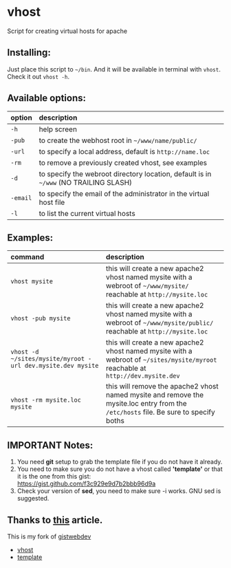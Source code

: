 # vhost
Script for creating virtual hosts for apache

## Installing:

Just place this script to `~/bin`.
And it will be available in terminal with `vhost`.
Check it out `vhost -h`.

## Available options:

| option               | description                                                                          |
| :------------------- | :------                                                                              |
| `-h`                 | help screen                                                                          |
| `-pub`               | to create the webhost root in `~/www/name/public/`                                   |
| `-url`               | to specify a local address, default is `http://name.loc`                             |
| `-rm`                | to remove a previously created vhost, see examples                                   |
| `-d`                 | to specify the webroot directory location, default is in `~/www` (NO TRAILING SLASH) |
| `-email`             | to specify the email of the administrator in the virtual host file                   |
| `-l`                 | to list the current virtual hosts                                                    |



## Examples:

| command                                                     | description                                                                                                                          |
| :----------                                                 | :------                                                                                                                              |
| `vhost mysite`                                              | this will create a new apache2 vhost named mysite with a webroot of `~/www/mysite/` reachable at `http://mysite.loc `                |
| `vhost -pub mysite`                                         | this will create a new apache2 vhost named mysite with a webroot of `~/www/mysite/public/` reachable at `http://mysite.loc`          |
| `vhost -d ~/sites/mysite/myroot -url dev.mysite.dev mysite` | this will create a new apache2 vhost named mysite with a webroot of `~/sites/mysite/myroot` reachable at `http://dev.mysite.dev`     |
| `vhost -rm mysite.loc mysite`                               | this will remove the apache2 vhost named mysite and remove the mysite.loc entry from the `/etc/hosts` file. Be sure to specify boths |


## IMPORTANT Notes:

1. You need **git** setup to grab the template file if you do not have it already.
2. You need to make sure you do not have a vhost called **'template'** or that it is the one from this gist: https://gist.github.com/f3c929e9d7b2bbb96d9a
3. Check your version of **sed**, you need to make sure -i works. GNU sed is suggested.

## Thanks to [this](https://coderwall.com/p/cqoplg/bash-script-to-create-new-apache2-virtual-hosts) article.

This is my fork of [gistwebdev](https://gist.github.com/gistwebdev)

* [vhost](https://gist.github.com/gistwebdev/5666279)
* [template](https://gist.github.com/gistwebdev/5640113)

